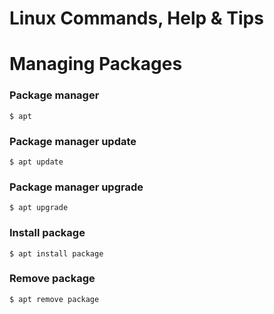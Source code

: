 # Linux Commands, Help & Tips

# Managing Packages

### Package manager

```
$ apt
```

### Package manager update

```
$ apt update
```

### Package manager upgrade

```
$ apt upgrade
```

### Install package

```
$ apt install package
```

### Remove package

```
$ apt remove package
```